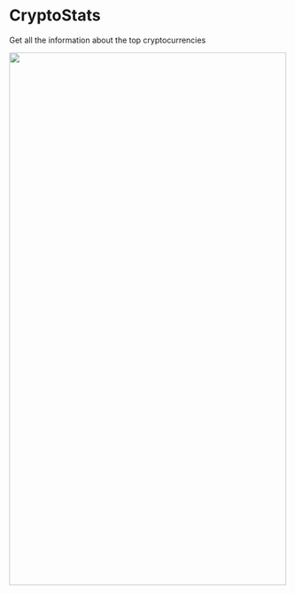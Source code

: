 # CryptoStats
Get all the information about the top cryptocurrencies

<img src="https://github.com/shakhzod99/CryptoStats/blob/master/CryptoStats.gif"  width="500" height="960"/>
